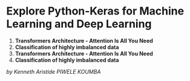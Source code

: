 # Explore Python-Keras for Machine Learning and Deep Learning

1. <b>Transformers Architecture - Attention Is All You Need</b><br>
2. <b>Classification of highly imbalanced data</b><br>
1. <b>Transformers Architecture - Attention Is All You Need</b><br>
2. <b>Classification of highly imbalanced data</b><br>

<right><i>by Kenneth Aristide PIWELE KOUMBA</i></right>
